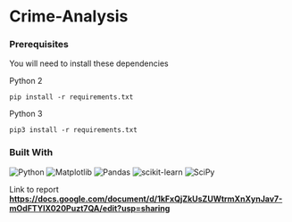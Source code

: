 # Crime-Analysis


### Prerequisites

You will need to install these dependencies

Python 2

```
pip install -r requirements.txt
```

Python 3

```
pip3 install -r requirements.txt
```

### Built With

![Python](https://img.shields.io/badge/python-3670A0?style=for-the-badge&logo=python&logoColor=ffdd54)
![Matplotlib](https://img.shields.io/badge/Matplotlib-%23ffffff.svg?style=for-the-badge&logo=Matplotlib&logoColor=black)
![Pandas](https://img.shields.io/badge/pandas-%23150458.svg?style=for-the-badge&logo=pandas&logoColor=white)
![scikit-learn](https://img.shields.io/badge/scikit--learn-%23F7931E.svg?style=for-the-badge&logo=scikit-learn&logoColor=white)
![SciPy](https://img.shields.io/badge/SciPy-%230C55A5.svg?style=for-the-badge&logo=scipy&logoColor=%white)


Link to report
**https://docs.google.com/document/d/1kFxQjZkUsZUWtrmXnXynJav7-mOdFTYlX020Puzt7QA/edit?usp=sharing**

